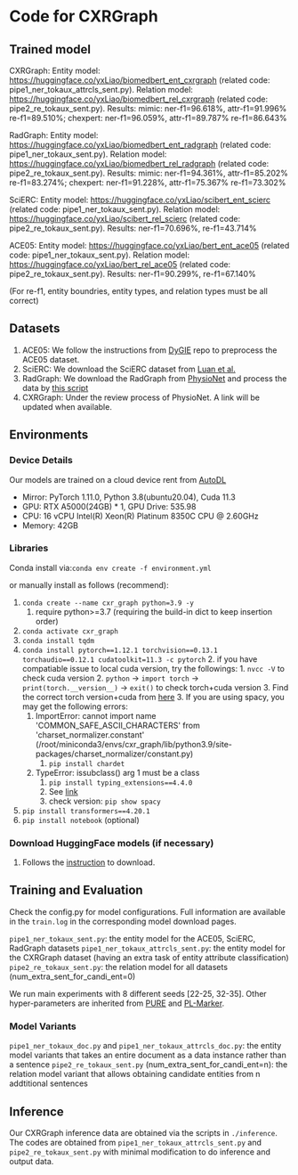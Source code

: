 # Code for CXRGraph

## Trained model

CXRGraph:
Entity model: https://huggingface.co/yxLiao/biomedbert_ent_cxrgraph (related code: pipe1_ner_tokaux_attrcls_sent.py).
Relation model: https://huggingface.co/yxLiao/biomedbert_rel_cxrgraph (related code: pipe2_re_tokaux_sent.py).
Results: 
mimic: ner-f1=96.618%, attr-f1=91.996% re-f1=89.510%;
chexpert: ner-f1=96.059%, attr-f1=89.787% re-f1=86.643%

RadGraph:
Entity model: https://huggingface.co/yxLiao/biomedbert_ent_radgraph (related code: pipe1_ner_tokaux_sent.py).
Relation model: https://huggingface.co/yxLiao/biomedbert_rel_radgraph (related code: pipe2_re_tokaux_sent.py).
Results:
mimic: ner-f1=94.361%, attr-f1=85.202% re-f1=83.274%;
chexpert: ner-f1=91.228%, attr-f1=75.367% re-f1=73.302%

SciERC:
Entity model: https://huggingface.co/yxLiao/scibert_ent_scierc (related code: pipe1_ner_tokaux_sent.py).
Relation model: https://huggingface.co/yxLiao/scibert_rel_scierc (related code: pipe2_re_tokaux_sent.py).
Results: ner-f1=70.696%, re-f1=43.714%

ACE05:
Entity model: https://huggingface.co/yxLiao/bert_ent_ace05 (related code: pipe1_ner_tokaux_sent.py).
Relation model: https://huggingface.co/yxLiao/bert_rel_ace05 (related code: pipe2_re_tokaux_sent.py).
Results: ner-f1=90.299%, re-f1=67.140%

(For re-f1, entity boundries, entity types, and relation types must be all correct)

## Datasets

1. ACE05: We follow the instructions from [DyGIE](https://github.com/luanyi/DyGIE/tree/master/preprocessing) repo to preprocess the ACE05 dataset.
2. SciERC: We download the SciERC dataset from [Luan et al.](http://nlp.cs.washington.edu/sciIE/)
3. RadGraph: We download the RadGraph from [PhysioNet](https://physionet.org/content/radgraph/1.0.0/) and process the data by [this script](./preprocessing/radgraph2json.ipynb)
4. CXRGraph: Under the review process of PhysioNet. A link will be updated when available.

## Environments

### Device Details

Our models are trained on a cloud device rent from [AutoDL](https://www.autodl.com/)

- Mirror: PyTorch 1.11.0, Python 3.8(ubuntu20.04), Cuda 11.3
- GPU: RTX A5000(24GB) * 1, GPU Drive: 535.98
- CPU: 16 vCPU Intel(R) Xeon(R) Platinum 8350C CPU @ 2.60GHz
- Memory: 42GB

### Libraries

Conda install via:`conda env create -f environment.yml`

or manually install as follows (recommend):

1. `conda create --name cxr_graph python=3.9 -y`
   1. require python>=3.7 (requiring the build-in dict to keep insertion order)
2. `conda activate cxr_graph`
3. `conda install tqdm`
4. `conda install pytorch==1.12.1 torchvision==0.13.1 torchaudio==0.12.1 cudatoolkit=11.3 -c pytorch`
   2. if you have compatiable issue to local cuda version, try the followings:
         1. `nvcc -V` to check cuda version
         2. `python` -> `import torch` -> `print(torch.__version__)` -> `exit()` to check torch+cuda version
         3. Find the correct torch version+cuda from [here](https://pytorch.org/get-started/previous-versions/)
   3. If you are using spacy, you may get the following errors:
      1. ImportError: cannot import name 'COMMON_SAFE_ASCII_CHARACTERS' from 'charset_normalizer.constant' (/root/miniconda3/envs/cxr_graph/lib/python3.9/site-packages/charset_normalizer/constant.py)
         1. `pip install chardet`
      2. TypeError: issubclass() arg 1 must be a class
         1. `pip install typing_extensions==4.4.0`
         2. See [link](https://github.com/explosion/spaCy/issues/12659)
         3. check version: `pip show spacy`
5. `pip install transformers==4.20.1`
6. `pip install notebook` (optional)


### Download HuggingFace models (if necessary)

1. Follows the [instruction](https://huggingface.co/docs/transformers/installation#offline-mode) to download.

## Training and Evaluation

Check the config.py for model configurations.
Full information are available in the `train.log` in the corresponding model download pages.

`pipe1_ner_tokaux_sent.py`: the entity model for the ACE05, SciERC, RadGraph datasets
`pipe1_ner_tokaux_attrcls_sent.py`: the entity model for the CXRGraph dataset (having an extra task of entity attribute classification)
`pipe2_re_tokaux_sent.py`: the relation model for all datasets (num_extra_sent_for_candi_ent=0)

We run main experiments with 8 different seeds [22-25, 32-35]. Other hyper-parameters are inherited from [PURE](https://github.com/princeton-nlp/PURE) and [PL-Marker](https://github.com/thunlp/PL-Marker?tab=readme-ov-file).

### Model Variants

`pipe1_ner_tokaux_doc.py` and `pipe1_ner_tokaux_attrcls_doc.py`: the entity model variants that takes an entire document as a data instance rather than a sentence
`pipe2_re_tokaux_sent.py` (num_extra_sent_for_candi_ent=n): the relation model variant that allows obtaining candidate entities from n addtitional sentences

## Inference

Our CXRGraph inference data are obtained via the scripts in `./inference`. The codes are obtained from `pipe1_ner_tokaux_attrcls_sent.py` and `pipe2_re_tokaux_sent.py` with minimal modification to do inference and output data.
